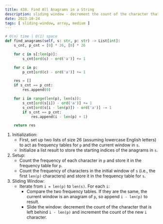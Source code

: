 ```yaml
---
title: 438. Find All Anagrams in a String
description: sliding window - decrement the count of the character that is left behind i - len(p)
date: 2023-10-24
tags: [ sliding-window, array, medium ] 
---
```


```python
# O(n) time | O(1) space
def find_anagrams(self, s: str, p: str) -> List[int]:
    s_cnt, p_cnt = [0] * 26, [0] * 26

    for c in s[:len(p)]:
        s_cnt[ord(c) - ord('a')] += 1

    for c in p:
        p_cnt[ord(c) - ord('a')] += 1

    res = []
    if s_cnt == p_cnt:
        res.append(0)

    for i in range(len(p), len(s)):
        s_cnt[ord(s[i]) - ord('a')] += 1
        s_cnt[ord(s[i - len(p)]) - ord('a')] -= 1
        if s_cnt == p_cnt:
            res.append(i - len(p) + 1)

    return res
```

1) Initialization:
    - First, set up two lists of size 26 (assuming lowercase English letters) to act as frequency tables for `p` and the current window in `s`.
    - Initialize a list result to store the starting indices of the anagrams in `s`.
2) Setup:
   - Count the frequency of each character in `p` and store it in the frequency table for `p`.
   - Count the frequency of characters in the initial window of `s` (i.e., the first `len(p)` characters) and store it in the frequency table for `s`.
3) Sliding Window:
   - Iterate from `i = len(p)` to `len(s)`. For each `i`:
     - Compare the two frequency tables. If they are the same, the current window is an anagram of `p`, so append `i - len(p)` to result.
     - Slide the window: decrement the count of the character that is left behind `i - len(p)` and increment the count of the new `i` character.

